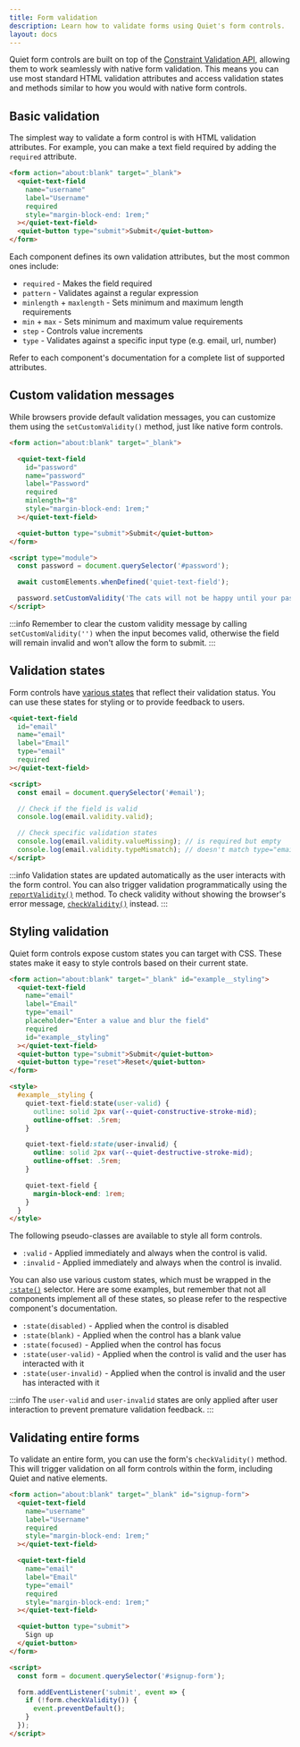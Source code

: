 ```yaml
---
title: Form validation
description: Learn how to validate forms using Quiet's form controls.
layout: docs
---
```


Quiet form controls are built on top of the [Constraint Validation API](https://developer.mozilla.org/en-US/docs/Web/HTML/Constraint_validation), allowing them to work seamlessly with native form validation. This means you can use most standard HTML validation attributes and access validation states and methods similar to how you would with native form controls.

## Basic validation

The simplest way to validate a form control is with HTML validation attributes. For example, you can make a text field required by adding the `required` attribute.

```html {.example .no-buttons}
<form action="about:blank" target="_blank">
  <quiet-text-field
    name="username"
    label="Username"
    required
    style="margin-block-end: 1rem;"
  ></quiet-text-field>
  <quiet-button type="submit">Submit</quiet-button>
</form>
```

Each component defines its own validation attributes, but the most common ones include:

- `required` - Makes the field required
- `pattern` - Validates against a regular expression
- `minlength` + `maxlength` - Sets minimum and maximum length requirements
- `min` + `max` - Sets minimum and maximum value requirements
- `step` - Controls value increments
- `type` - Validates against a specific input type (e.g. email, url, number)

Refer to each component's documentation for a complete list of supported attributes.

## Custom validation messages

While browsers provide default validation messages, you can customize them using the `setCustomValidity()` method, just like native form controls.

```html {.example .no-buttons}
<form action="about:blank" target="_blank">

  <quiet-text-field
    id="password"
    name="password"
    label="Password"
    required
    minlength="8"
    style="margin-block-end: 1rem;"
  ></quiet-text-field>

  <quiet-button type="submit">Submit</quiet-button>
</form>

<script type="module">
  const password = document.querySelector('#password');

  await customElements.whenDefined('quiet-text-field');

  password.setCustomValidity('The cats will not be happy until your password is at least 8 characters');
</script>
```

:::info
Remember to clear the custom validity message by calling `setCustomValidity('')` when the input becomes valid, otherwise the field will remain invalid and won't allow the form to submit.
:::

## Validation states

Form controls have [various states](https://developer.mozilla.org/en-US/docs/Web/API/ValidityState) that reflect their validation status. You can use these states for styling or to provide feedback to users.

```html
<quiet-text-field
  id="email"
  name="email"
  label="Email"
  type="email"
  required
></quiet-text-field>

<script>
  const email = document.querySelector('#email');

  // Check if the field is valid
  console.log(email.validity.valid);

  // Check specific validation states
  console.log(email.validity.valueMissing); // is required but empty
  console.log(email.validity.typeMismatch); // doesn't match type="email"
</script>
```

:::info
Validation states are updated automatically as the user interacts with the form control. You can also trigger validation programmatically using the [`reportValidity()`](https://developer.mozilla.org/en-US/docs/Web/API/HTMLInputElement/reportValidity) method. To check validity without showing the browser's error message, [`checkValidity()`](https://developer.mozilla.org/en-US/docs/Web/API/HTMLInputElement/checkValidity) instead.
:::

## Styling validation

Quiet form controls expose custom states you can target with CSS. These states make it easy to style controls based on their current state.

```html {.example .no-buttons}
<form action="about:blank" target="_blank" id="example__styling">
  <quiet-text-field
    name="email"
    label="Email"
    type="email"
    placeholder="Enter a value and blur the field"
    required
    id="example__styling"
  ></quiet-text-field>
  <quiet-button type="submit">Submit</quiet-button>
  <quiet-button type="reset">Reset</quiet-button>
</form>

<style>
  #example__styling {
    quiet-text-field:state(user-valid) {
      outline: solid 2px var(--quiet-constructive-stroke-mid);
      outline-offset: .5rem;
    }

    quiet-text-field:state(user-invalid) {
      outline: solid 2px var(--quiet-destructive-stroke-mid);
      outline-offset: .5rem;
    }

    quiet-text-field {
      margin-block-end: 1rem;
    }
  }
</style>
```

The following pseudo-classes are available to style all form controls.

- `:valid` - Applied immediately and always when the control is valid.
- `:invalid` - Applied immediately and always when the control is invalid.

You can also use various custom states, which must be wrapped in the [`:state()`](https://developer.mozilla.org/en-US/docs/Web/CSS/:state) selector. Here are some examples, but remember that not all components implement all of these states, so please refer to the respective component's documentation.

- `:state(disabled)` - Applied when the control is disabled
- `:state(blank)` - Applied when the control has a blank value
- `:state(focused)` - Applied when the control has focus
- `:state(user-valid)` - Applied when the control is valid and the user has interacted with it
- `:state(user-invalid)` - Applied when the control is invalid and the user has interacted with it

:::info
The `user-valid` and `user-invalid` states are only applied after user interaction to prevent premature validation feedback.
:::

## Validating entire forms

To validate an entire form, you can use the form's `checkValidity()` method. This will trigger validation on all form controls within the form, including Quiet and native elements.

```html {.example .no-buttons}
<form action="about:blank" target="_blank" id="signup-form">
  <quiet-text-field
    name="username"
    label="Username"
    required
    style="margin-block-end: 1rem;"
  ></quiet-text-field>

  <quiet-text-field
    name="email"
    label="Email"
    type="email"
    required
    style="margin-block-end: 1rem;"
  ></quiet-text-field>

  <quiet-button type="submit">
    Sign up
  </quiet-button>
</form>

<script>
  const form = document.querySelector('#signup-form');

  form.addEventListener('submit', event => {
    if (!form.checkValidity()) {
      event.preventDefault();
    }
  });
</script>
```

